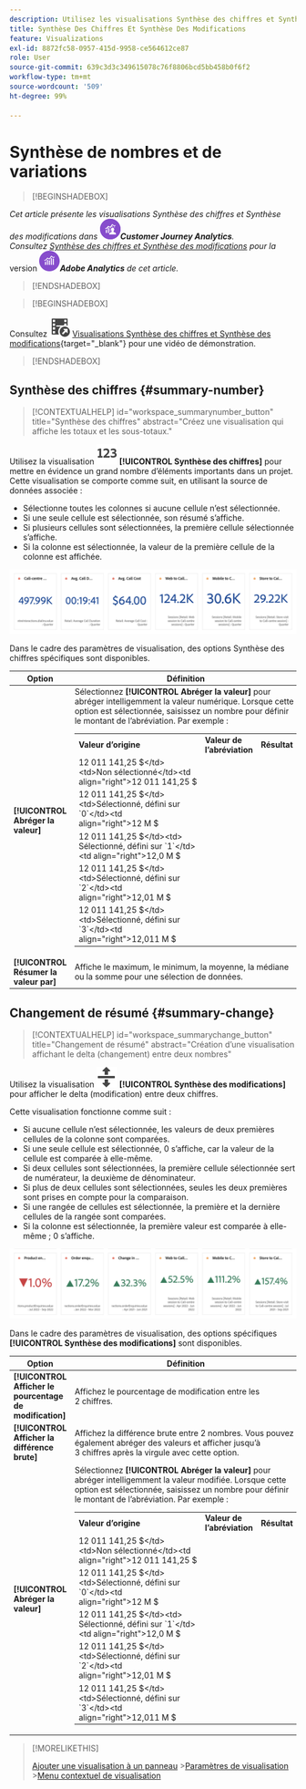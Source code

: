 ```yaml
---
description: Utilisez les visualisations Synthèse des chiffres et Synthèse des modifications pour afficher des points de données importants dans un projet.
title: Synthèse Des Chiffres Et Synthèse Des Modifications
feature: Visualizations
exl-id: 8872fc58-0957-415d-9958-ce564612ce87
role: User
source-git-commit: 639c3d3c349615078c76f8806bcd5bb458b0f6f2
workflow-type: tm+mt
source-wordcount: '509'
ht-degree: 99%

---
```


# Synthèse de nombres et de variations

>[!BEGINSHADEBOX]

_Cet article présente les visualisations Synthèse des chiffres et Synthèse des modifications dans_ ![CustomerJourneyAnalytics](/help/assets/icons/CustomerJourneyAnalytics.svg) _&#x200B;**Customer Journey Analytics**._<br/>_Consultez [Synthèse des chiffres et Synthèse des modifications](https://experienceleague.adobe.com/fr/docs/analytics/analyze/analysis-workspace/visualizations/summary-number-change) pour la_ version ![AdobeAnalytics](/help/assets/icons/AdobeAnalytics.svg) _&#x200B;**Adobe Analytics** de cet article._

>[!ENDSHADEBOX]

>[!BEGINSHADEBOX]

Consultez ![VideoCheckedOut](/help/assets/icons/VideoCheckedOut.svg) [Visualisations Synthèse des chiffres et Synthèse des modifications](https://video.tv.adobe.com/v/3416888/?quality=12&learn=on&captions=fre_fr){target="_blank"} pour une vidéo de démonstration.

>[!ENDSHADEBOX]

## Synthèse des chiffres {#summary-number}

<!-- markdownlint-disable MD034 -->

>[!CONTEXTUALHELP]
>id="workspace_summarynumber_button"
>title="Synthèse des chiffres"
>abstract="Créez une visualisation qui affiche les totaux et les sous-totaux."

<!-- markdownlint-enable MD034 -->

Utilisez la visualisation ![Synthèse](/help/assets/icons/123.svg) **[!UICONTROL Synthèse des chiffres]** pour mettre en évidence un grand nombre d’éléments importants dans un projet. Cette visualisation se comporte comme suit, en utilisant la source de données associée :

* Sélectionne toutes les colonnes si aucune cellule n’est sélectionnée.
* Si une seule cellule est sélectionnée, son résumé s’affiche.
* Si plusieurs cellules sont sélectionnées, la première cellule sélectionnée s’affiche.
* Si la colonne est sélectionnée, la valeur de la première cellule de la colonne est affichée.

![Visualisation Synthèse des chiffres](asses/../assets/summary-number.png)

Dans le cadre des paramètres de visualisation, des options Synthèse des chiffres spécifiques sont disponibles.

| Option | Définition |
|--- |--- |
| **[!UICONTROL Abréger la valeur]** | Sélectionnez **[!UICONTROL Abréger la valeur]** pour abréger intelligemment la valeur numérique. Lorsque cette option est sélectionnée, saisissez un nombre pour définir le montant de l’abréviation. Par exemple :<br/><table><tr><td>**Valeur d’origine**</td><td>**Valeur de l’abréviation**</td><td>**Résultat**</td></tr><tr><td>12 011 141,25 $</td><td>Non sélectionné</td><td  align="right">12 011 141,25 $</td></tr><tr><td>12 011 141,25 $</td><td>Sélectionné, défini sur `0`</td><td align="right">12 M $</td></tr><tr><td>12 011 141,25 $</td><td> Sélectionné, défini sur `1`</td><td  align="right">12,0 M $</td></tr><tr><td>12 011 141,25 $</td><td>Sélectionné, défini sur `2`</td><td align="right">12,01 M $</td></tr><tr><td>12 011 141,25 $</td><td>Sélectionné, défini sur `3`</td><td align="right">12,011 M $</td></tr></table> |
| **[!UICONTROL Résumer la valeur par]** | Affiche le maximum, le minimum, la moyenne, la médiane ou la somme pour une sélection de données. |

## Changement de résumé {#summary-change}

<!-- markdownlint-disable MD034 -->

>[!CONTEXTUALHELP]
>id="workspace_summarychange_button"
>title="Changement de résumé"
>abstract="Création d’une visualisation affichant le delta (changement) entre deux nombres"

<!-- markdownlint-enable MD034 -->


Utilisez la visualisation ![MoveUpDown](/help/assets/icons/MoveUpDown.svg) **[!UICONTROL Synthèse des modifications]** pour afficher le delta (modification) entre deux chiffres. <!-- This is applicable for AA, not CJA: The green and red color of the Summary Change can be controlled through [custom event polarity](https://experienceleague.adobe.com/docs/analytics/admin/admin-tools/success-events/success-event.html?lang=fr) or a calculated metric's [Show Upward Trend As](https://experienceleague.adobe.com/docs/analytics/components/calculated-metrics/calcmetric-workflow/cm-build-metrics.html?lang=fr) option.-->

<!--
The green and red color of the Summary Change can be controlled through [custom event polarity](https://experienceleague.adobe.com/docs/analytics/admin/admin/c-manage-report-suites/c-edit-report-suites/conversion-var-admin/c-success-events/success-event.md) or a calculated metric's [Show Upward Trend As](https://experienceleague.adobe.com/docs/analytics/components/calculated-metrics/calcmetric-workflow/cm-build-metrics.html?lang=fr) option.
-->

Cette visualisation fonctionne comme suit :

* Si aucune cellule n’est sélectionnée, les valeurs de deux premières cellules de la colonne sont comparées.
* Si une seule cellule est sélectionnée, 0 s’affiche, car la valeur de la cellule est comparée à elle-même.
* Si deux cellules sont sélectionnées, la première cellule sélectionnée sert de numérateur, la deuxième de dénominateur.
* Si plus de deux cellules sont sélectionnées, seules les deux premières sont prises en compte pour la comparaison.
* Si une rangée de cellules est sélectionnée, la première et la dernière cellules de la rangée sont comparées.
* Si la colonne est sélectionnée, la première valeur est comparée à elle-même ; 0 s’affiche.


![Visualisation Synthèse des modifications montrant le delta entre deux nombres.](assets/summary-change.png)


Dans le cadre des paramètres de visualisation, des options spécifiques **[!UICONTROL Synthèse des modifications]** sont disponibles.

| Option | Définition |
|--- |--- |
| **[!UICONTROL Afficher le pourcentage de modification]** | Affichez le pourcentage de modification entre les 2 chiffres. |
| **[!UICONTROL Afficher la différence brute]** | Affichez la différence brute entre 2 nombres. Vous pouvez également abréger des valeurs et afficher jusqu’à 3 chiffres après la virgule avec cette option. |
| **[!UICONTROL Abréger la valeur]** | Sélectionnez **[!UICONTROL Abréger la valeur]** pour abréger intelligemment la valeur modifiée. Lorsque cette option est sélectionnée, saisissez un nombre pour définir le montant de l’abréviation. Par exemple :<br/><table><tr><td>**Valeur d’origine**</td><td>**Valeur de l’abréviation**</td><td>**Résultat**</td></tr><tr><td>12 011 141,25 $</td><td>Non sélectionné</td><td  align="right">12 011 141,25 $</td></tr><tr><td>12 011 141,25 $</td><td>Sélectionné, défini sur `0`</td><td align="right">12 M $</td></tr><tr><td>12 011 141,25 $</td><td> Sélectionné, défini sur `1`</td><td  align="right">12,0 M $</td></tr><tr><td>12 011 141,25 $</td><td>Sélectionné, défini sur `2`</td><td align="right">12,01 M $</td></tr><tr><td>12 011 141,25 $</td><td>Sélectionné, défini sur `3`</td><td align="right">12,011 M $</td></tr></table> |

>[!MORELIKETHIS]
>
>[Ajouter une visualisation à un panneau](/help/analysis-workspace/visualizations/freeform-analysis-visualizations.md#add-visualizations-to-a-panel)
>&#x200B;>[Paramètres de visualisation](/help/analysis-workspace/visualizations/freeform-analysis-visualizations.md#settings)
>&#x200B;>[Menu contextuel de visualisation](/help/analysis-workspace/visualizations/freeform-analysis-visualizations.md#context-menu)
>
